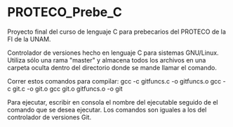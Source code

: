 # PROTECO_Prebe_C

Proyecto final del curso de lenguaje C para prebecarios del PROTECO de la FI de la UNAM.

Controlador de versiones hecho en lenguaje C para sistemas GNU/Linux. Utiliza sólo una rama "master" y almacena todos los archivos en una carpeta oculta dentro del directorio donde se mande llamar el comando.

Correr estos comandos para compilar:
	gcc -c gitfuncs.c -o gitfuncs.o
	gcc -c git.c -o git.o
	gcc git.o gitfuncs.o -o git
	
Para ejecutar, escribir en consola el nombre del ejecutable seguido de el comando que se desea ejecutar. Los comandos son iguales a los del controlador de versiones Git.

